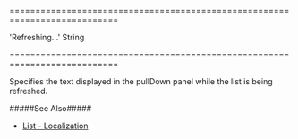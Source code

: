 ===========================================================================
<!--default-->'Refreshing...'<!--/default-->
<!--type-->String<!--/type-->
===========================================================================

<!--shortDescription-->
Specifies the text displayed in the pullDown panel while the list is being refreshed.
<!--/shortDescription-->

<!--fullDescription-->
#####See Also#####
- [List - Localization](/Documentation/Guide/Widgets/List/Localization/)
<!--/fullDescription-->